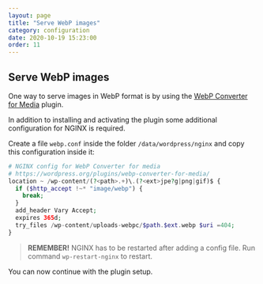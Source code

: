```yaml
---
layout: page
title: "Serve WebP images"
category: configuration
date: 2020-10-19 15:23:00
order: 11
---
```

## Serve WebP images

One way to serve images in WebP format is by using the [WebP Converter for Media](https://wordpress.org/plugins/webp-converter-for-media) plugin.

In addition to installing and activating the plugin some additional configuration for NGINX is required.

Create a file `webp.conf` inside the folder `/data/wordpress/nginx` and copy this configuration inside it:

```php
# NGINX config for WebP Converter for media
# https://wordpress.org/plugins/webp-converter-for-media/
location ~ /wp-content/(?<path>.+)\.(?<ext>jpe?g|png|gif)$ {
  if ($http_accept !~* "image/webp") {
    break;
  }
  add_header Vary Accept;
  expires 365d;
  try_files /wp-content/uploads-webpc/$path.$ext.webp $uri =404;
}
```

> **REMEMBER!** NGINX has to be restarted after adding a config file. Run command `wp-restart-nginx` to restart.

You can now continue with the plugin setup.
